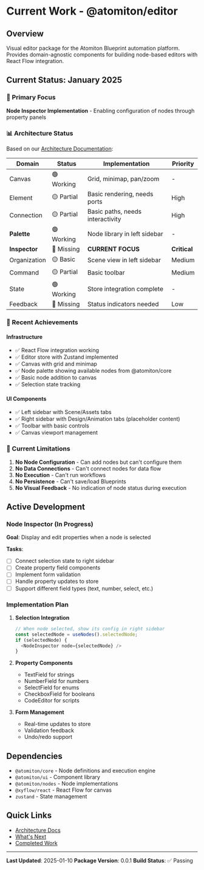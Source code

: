 # Current Work - @atomiton/editor

## Overview

Visual editor package for the Atomiton Blueprint automation platform. Provides domain-agnostic components for building node-based editors with React Flow integration.

## Current Status: January 2025

### 🎯 Primary Focus

**Node Inspector Implementation** - Enabling configuration of nodes through property panels

### 📊 Architecture Status

Based on our [Architecture Documentation](./src/docs/README.md):

| Domain        | Status     | Implementation                   | Priority     |
| ------------- | ---------- | -------------------------------- | ------------ |
| Canvas        | 🟢 Working | Grid, minimap, pan/zoom          | -            |
| Element       | 🟡 Partial | Basic rendering, needs ports     | High         |
| Connection    | 🟡 Partial | Basic paths, needs interactivity | High         |
| **Palette**   | 🟢 Working | Node library in left sidebar     | -            |
| **Inspector** | 🔴 Missing | **CURRENT FOCUS**                | **Critical** |
| Organization  | 🟡 Basic   | Scene view in left sidebar       | Medium       |
| Command       | 🟡 Partial | Basic toolbar                    | Medium       |
| State         | 🟢 Working | Store integration complete       | -            |
| Feedback      | 🔴 Missing | Status indicators needed         | Low          |

### 🚀 Recent Achievements

#### Infrastructure

- ✅ React Flow integration working
- ✅ Editor store with Zustand implemented
- ✅ Canvas with grid and minimap
- ✅ Node palette showing available nodes from @atomiton/core
- ✅ Basic node addition to canvas
- ✅ Selection state tracking

#### UI Components

- ✅ Left sidebar with Scene/Assets tabs
- ✅ Right sidebar with Design/Animation tabs (placeholder content)
- ✅ Toolbar with basic controls
- ✅ Canvas viewport management

### 🔧 Current Limitations

1. **No Node Configuration** - Can add nodes but can't configure them
2. **No Data Connections** - Can't connect nodes for data flow
3. **No Execution** - Can't run workflows
4. **No Persistence** - Can't save/load Blueprints
5. **No Visual Feedback** - No indication of node status during execution

## Active Development

### Node Inspector (In Progress)

**Goal**: Display and edit properties when a node is selected

**Tasks**:

- [ ] Connect selection state to right sidebar
- [ ] Create property field components
- [ ] Implement form validation
- [ ] Handle property updates to store
- [ ] Support different field types (text, number, select, etc.)

### Implementation Plan

1. **Selection Integration**

   ```typescript
   // When node selected, show its config in right sidebar
   const selectedNode = useNodes().selectedNode;
   if (selectedNode) {
     <NodeInspector node={selectedNode} />
   }
   ```

2. **Property Components**
   - TextField for strings
   - NumberField for numbers
   - SelectField for enums
   - CheckboxField for booleans
   - CodeEditor for scripts

3. **Form Management**
   - Real-time updates to store
   - Validation feedback
   - Undo/redo support

## Dependencies

- `@atomiton/core` - Node definitions and execution engine
- `@atomiton/ui` - Component library
- `@atomiton/nodes` - Node implementations
- `@xyflow/react` - React Flow for canvas
- `zustand` - State management

## Quick Links

- [Architecture Docs](./src/docs/README.md)
- [What's Next](./NEXT.md)
- [Completed Work](./COMPLETED.md)

---

**Last Updated**: 2025-01-10
**Package Version**: 0.0.1
**Build Status**: ✅ Passing

